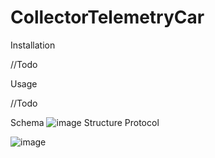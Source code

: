 # CollectorTelemetryCar
Installation

//Todo 

Usage

//Todo   

Schema
   ![image](https://github.com/stalkeronag/CollectorTelemetryCar/assets/86604604/81b6c8ee-facd-4e34-bacc-ee00b282fc8f)
Structure Protocol

   ![image](https://github.com/stalkeronag/CollectorTelemetryCar/assets/86604604/e9a4f8d3-1f13-45ef-9a67-67b954d31716)

